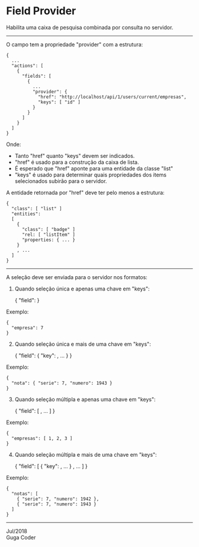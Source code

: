 Field Provider
==============

Habilita uma caixa de pesquisa combinada por consulta no servidor.

- - -

O campo tem a propriedade "provider" com a estrutura:

    {
      ...
      "actions": [
        {
          "fields": [
            {
              ...
              "provider": {
                "href": "http://localhost/api/1/users/current/empresas",
                "keys": [ "id" ]
              }
            }
          ]
        }
      ]
    }
    
Onde:

-   Tanto "href" quanto "keys" devem ser indicados.
-   "href" é usado para a construção da caixa de lista.
-   É esperado que "href" aponte para uma entidade da classe "list"
-   "keys" é usado para determinar quais propriedades dos items selecionados
    subirão para o servidor.
    
A entidade retornada por "href" deve ter pelo menos a estrutura:

    {
      "class": [ "list" ]
      "entities":
      [
        {
          "class": [ "badge" ]
          "rel: [ "listItem" ]
          "properties: { ... }
        }
        , ...
      ]
    }

- - -
    
A seleção deve ser enviada para o servidor nos formatos:

1.  Quando seleção única e apenas uma chave em "keys":

    {
      "field": <value>
    }

Exemplo:
    
    {
      "empresa": 7
    }

2.  Quando seleção única e mais de uma chave em "keys":

    {
      "field": { "key": <value>, ... }
    }

Exemplo:
    
    {
      "nota": { "serie": 7, "numero": 1943 }
    }
    
3.  Quando seleção múltipla e apenas uma chave em "keys":

    {
      "field": [ <value>, ... ]
    }

Exemplo:
    
    {
      "empresas": [ 1, 2, 3 ]
    }
    
4.  Quando seleção múltipla e mais de uma chave em "keys":

    {
      "field": [
        { "key": <value>, ... }
        , ...
      ]
    }

Exemplo:
    
    {
      "notas": [
        { "serie": 7, "numero": 1942 },
        { "serie": 7, "numero": 1943 }
      ]
    }

---
Jul/2018  
Guga Coder
